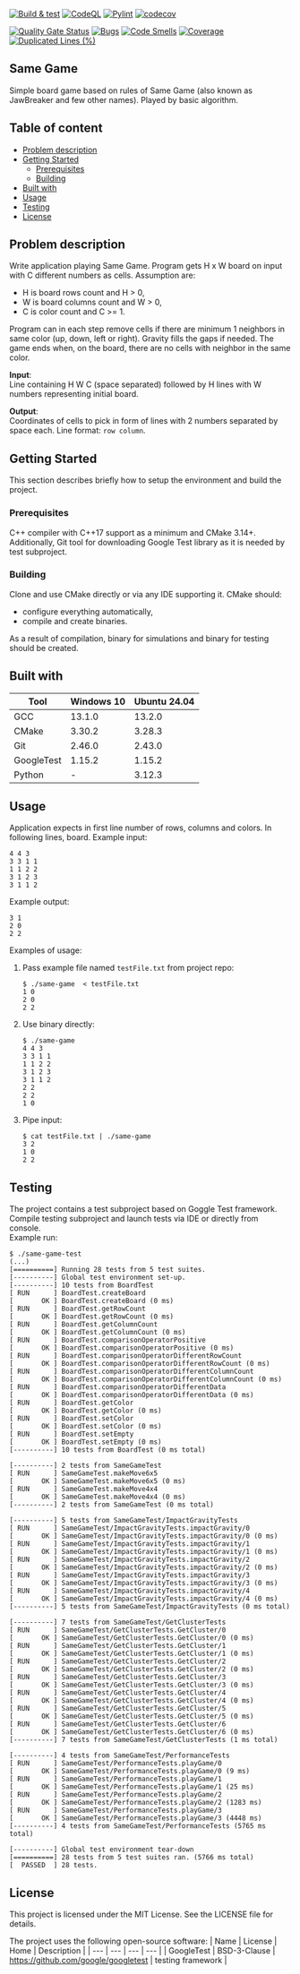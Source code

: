 [![Build & test](https://github.com/przemek83/same-game/actions/workflows/buld-and-test.yml/badge.svg)](https://github.com/przemek83/same-game/actions/workflows/buld-and-test.yml)
[![CodeQL](https://github.com/przemek83/same-game/actions/workflows/github-code-scanning/codeql/badge.svg)](https://github.com/przemek83/same-game/actions/workflows/github-code-scanning/codeql)
[![Pylint](https://github.com/przemek83/same-game/actions/workflows/pylint.yml/badge.svg)](https://github.com/przemek83/same-game/actions/workflows/pylint.yml)
[![codecov](https://codecov.io/gh/przemek83/same-game/graph/badge.svg?token=EK3FL63RYS)](https://codecov.io/gh/przemek83/same-game)

[![Quality Gate Status](https://sonarcloud.io/api/project_badges/measure?project=przemek83_same-game&metric=alert_status)](https://sonarcloud.io/summary/new_code?id=przemek83_same-game)
[![Bugs](https://sonarcloud.io/api/project_badges/measure?project=przemek83_same-game&metric=bugs)](https://sonarcloud.io/summary/new_code?id=przemek83_same-game)
[![Code Smells](https://sonarcloud.io/api/project_badges/measure?project=przemek83_same-game&metric=code_smells)](https://sonarcloud.io/summary/new_code?id=przemek83_same-game)
[![Coverage](https://sonarcloud.io/api/project_badges/measure?project=przemek83_same-game&metric=coverage)](https://sonarcloud.io/summary/new_code?id=przemek83_same-game)
[![Duplicated Lines (%)](https://sonarcloud.io/api/project_badges/measure?project=przemek83_same-game&metric=duplicated_lines_density)](https://sonarcloud.io/summary/new_code?id=przemek83_same-game)

## Same Game
Simple board game based on rules of Same Game (also known as JawBreaker and few other names). Played by basic algorithm.

## Table of content
- [Problem description](#problem-description)
- [Getting Started](#getting-started)
  * [Prerequisites](#prerequisites)
  * [Building](#building)
- [Built with](#built-with)
- [Usage](#usage)
- [Testing](#testing)
- [License](#license)

## Problem description
Write application playing Same Game. Program gets H x W board on input with C different numbers as cells. Assumption are:
- H is board rows count and H > 0,
- W is board columns count and W > 0,
- C is color count and C >= 1.

Program can in each step remove cells if there are minimum 1 neighbors in same color (up, down, left or right). Gravity fills the gaps if needed.
The game ends when, on the board, there are no cells with neighbor in the same color.

**Input**:  
Line containing H W C (space separated) followed by H lines with W numbers representing initial board.

**Output**:  
Coordinates of cells to pick in form of lines with 2 numbers separated by space each. Line format: `row column`.

## Getting Started
This section describes briefly how to setup the environment and build the project.

### Prerequisites
C++ compiler with C++17 support as a minimum and CMake 3.14+. Additionally, Git tool for downloading Google Test library as it is needed by test subproject.

### Building
Clone and use CMake directly or via any IDE supporting it. CMake should:

- configure everything automatically,
- compile and create binaries.

As a result of compilation, binary for simulations and binary for testing should be created.

## Built with
| Tool |  Windows 10 | Ubuntu 24.04 |
| --- | --- | --- |
| GCC | 13.1.0 | 13.2.0 |
| CMake | 3.30.2 | 3.28.3 |
| Git | 2.46.0 | 2.43.0 |
| GoogleTest | 1.15.2 | 1.15.2 |
| Python | - | 3.12.3 |

## Usage
Application expects in first line number of rows, columns and colors. In following lines, board.
Example input:
```
4 4 3
3 3 1 1
1 1 2 2
3 1 2 3
3 1 1 2
```
Example output:
```
3 1
2 0
2 2
```

Examples of usage:  
1. Pass example file named `testFile.txt` from project repo:
    ```shell
    $ ./same-game  < testFile.txt
    1 0
    2 0
    2 2
    ```
2. Use binary directly:
    ```shell
    $ ./same-game
    4 4 3
    3 3 1 1
    1 1 2 2
    3 1 2 3
    3 1 1 2
    2 2
    2 2
    1 0
    ```
3. Pipe input:
    ```shell
    $ cat testFile.txt | ./same-game
    3 2
    1 0
    2 2
    ```
## Testing
The project contains a test subproject based on Goggle Test framework. Compile testing subproject and launch tests via IDE or directly from console.  
Example run:
```
$ ./same-game-test
(...)
[==========] Running 28 tests from 5 test suites.
[----------] Global test environment set-up.
[----------] 10 tests from BoardTest
[ RUN      ] BoardTest.createBoard
[       OK ] BoardTest.createBoard (0 ms)
[ RUN      ] BoardTest.getRowCount
[       OK ] BoardTest.getRowCount (0 ms)
[ RUN      ] BoardTest.getColumnCount
[       OK ] BoardTest.getColumnCount (0 ms)
[ RUN      ] BoardTest.comparisonOperatorPositive
[       OK ] BoardTest.comparisonOperatorPositive (0 ms)
[ RUN      ] BoardTest.comparisonOperatorDifferentRowCount
[       OK ] BoardTest.comparisonOperatorDifferentRowCount (0 ms)
[ RUN      ] BoardTest.comparisonOperatorDifferentColumnCount
[       OK ] BoardTest.comparisonOperatorDifferentColumnCount (0 ms)
[ RUN      ] BoardTest.comparisonOperatorDifferentData
[       OK ] BoardTest.comparisonOperatorDifferentData (0 ms)
[ RUN      ] BoardTest.getColor
[       OK ] BoardTest.getColor (0 ms)
[ RUN      ] BoardTest.setColor
[       OK ] BoardTest.setColor (0 ms)
[ RUN      ] BoardTest.setEmpty
[       OK ] BoardTest.setEmpty (0 ms)
[----------] 10 tests from BoardTest (0 ms total)

[----------] 2 tests from SameGameTest
[ RUN      ] SameGameTest.makeMove6x5
[       OK ] SameGameTest.makeMove6x5 (0 ms)
[ RUN      ] SameGameTest.makeMove4x4
[       OK ] SameGameTest.makeMove4x4 (0 ms)
[----------] 2 tests from SameGameTest (0 ms total)

[----------] 5 tests from SameGameTest/ImpactGravityTests
[ RUN      ] SameGameTest/ImpactGravityTests.impactGravity/0
[       OK ] SameGameTest/ImpactGravityTests.impactGravity/0 (0 ms)
[ RUN      ] SameGameTest/ImpactGravityTests.impactGravity/1
[       OK ] SameGameTest/ImpactGravityTests.impactGravity/1 (0 ms)
[ RUN      ] SameGameTest/ImpactGravityTests.impactGravity/2
[       OK ] SameGameTest/ImpactGravityTests.impactGravity/2 (0 ms)
[ RUN      ] SameGameTest/ImpactGravityTests.impactGravity/3
[       OK ] SameGameTest/ImpactGravityTests.impactGravity/3 (0 ms)
[ RUN      ] SameGameTest/ImpactGravityTests.impactGravity/4
[       OK ] SameGameTest/ImpactGravityTests.impactGravity/4 (0 ms)
[----------] 5 tests from SameGameTest/ImpactGravityTests (0 ms total)

[----------] 7 tests from SameGameTest/GetClusterTests
[ RUN      ] SameGameTest/GetClusterTests.GetCluster/0
[       OK ] SameGameTest/GetClusterTests.GetCluster/0 (0 ms)
[ RUN      ] SameGameTest/GetClusterTests.GetCluster/1
[       OK ] SameGameTest/GetClusterTests.GetCluster/1 (0 ms)
[ RUN      ] SameGameTest/GetClusterTests.GetCluster/2
[       OK ] SameGameTest/GetClusterTests.GetCluster/2 (0 ms)
[ RUN      ] SameGameTest/GetClusterTests.GetCluster/3
[       OK ] SameGameTest/GetClusterTests.GetCluster/3 (0 ms)
[ RUN      ] SameGameTest/GetClusterTests.GetCluster/4
[       OK ] SameGameTest/GetClusterTests.GetCluster/4 (0 ms)
[ RUN      ] SameGameTest/GetClusterTests.GetCluster/5
[       OK ] SameGameTest/GetClusterTests.GetCluster/5 (0 ms)
[ RUN      ] SameGameTest/GetClusterTests.GetCluster/6
[       OK ] SameGameTest/GetClusterTests.GetCluster/6 (0 ms)
[----------] 7 tests from SameGameTest/GetClusterTests (1 ms total)

[----------] 4 tests from SameGameTest/PerformanceTests
[ RUN      ] SameGameTest/PerformanceTests.playGame/0
[       OK ] SameGameTest/PerformanceTests.playGame/0 (9 ms)
[ RUN      ] SameGameTest/PerformanceTests.playGame/1
[       OK ] SameGameTest/PerformanceTests.playGame/1 (25 ms)
[ RUN      ] SameGameTest/PerformanceTests.playGame/2
[       OK ] SameGameTest/PerformanceTests.playGame/2 (1283 ms)
[ RUN      ] SameGameTest/PerformanceTests.playGame/3
[       OK ] SameGameTest/PerformanceTests.playGame/3 (4448 ms)
[----------] 4 tests from SameGameTest/PerformanceTests (5765 ms total)

[----------] Global test environment tear-down
[==========] 28 tests from 5 test suites ran. (5766 ms total)
[  PASSED  ] 28 tests.
```

## License
This project is licensed under the MIT License. See the LICENSE file for details.

The project uses the following open-source software:
| Name | License | Home | Description |
| --- | --- | --- | --- |
| GoogleTest | BSD-3-Clause | https://github.com/google/googletest | testing framework |
